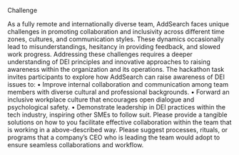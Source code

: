 Challenge 

As a fully remote and internationally diverse team, AddSearch faces unique challenges in promoting collaboration and inclusivity across different time zones, cultures, and communication styles. These dynamics occasionally lead to misunderstandings, hesitancy in providing feedback, and slowed work progress. Addressing these challenges requires a deeper understanding of DEI principles and innovative approaches to raising awareness within the organization and its operations.
The hackathon task invites participants to explore how AddSearch can raise awareness of DEI issues to:
•
Improve internal collaboration and communication among team members with diverse cultural and professional backgrounds.
•
Forward an inclusive workplace culture that encourages open dialogue and psychological safety.
•
Demonstrate leadership in DEI practices within the tech industry, inspiring other SMEs to follow suit.
Please provide a tangible solutions on how to you facilitate effective collaboration within the team that is working in a above-described way. Please suggest processes, rituals, or programs that a company’s CEO who is leading the team would adopt to ensure seamless collaborations and workflow.
